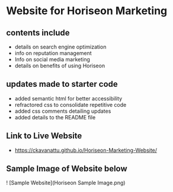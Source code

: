 # Website for Horiseon Marketing

## contents include
* details on search engine optimization
* info on reputation management
* Info on social media marketing
* details on benefits of using Horiseon


## updates made to starter code
* added semantic html for better accessibility
* refractored css to consolidate repetitive code
* added css comments detailing updates
* added details to the README file

## Link to Live Website
* https://ckavanattu.github.io/Horiseon-Marketing-Website/

## Sample Image of Website below
! [Sample Website](Horiseon Sample Image.png)
